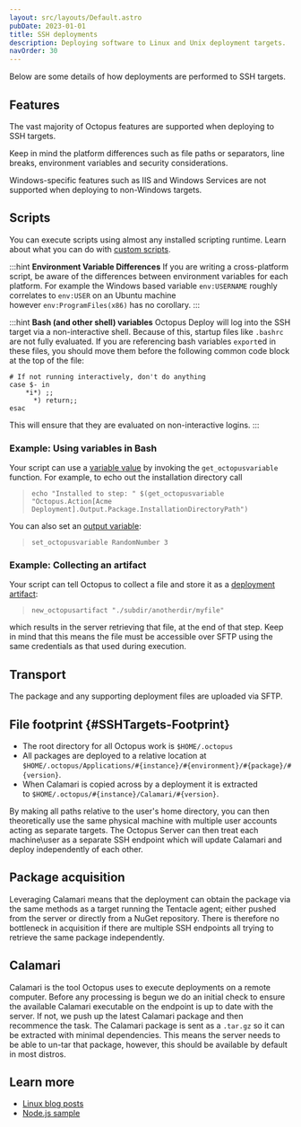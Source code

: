 ```yaml
---
layout: src/layouts/Default.astro
pubDate: 2023-01-01
title: SSH deployments
description: Deploying software to Linux and Unix deployment targets.
navOrder: 30
---
```


Below are some details of how deployments are performed to SSH targets.

## Features

The vast majority of Octopus features are supported when deploying to SSH targets.

Keep in mind the platform differences such as file paths or separators, line breaks, environment variables and security considerations.

Windows-specific features such as IIS and Windows Services are not supported when deploying to non-Windows targets.

## Scripts

You can execute scripts using almost any installed scripting runtime. Learn about what you can do with [custom scripts](/docs/deployments/custom-scripts/).

:::hint
**Environment Variable Differences**
If you are writing a cross-platform script, be aware of the differences between environment variables for each platform. For example the Windows based variable `env:USERNAME` roughly correlates to `env:USER` on an Ubuntu machine however `env:ProgramFiles(x86)` has no corollary.
:::

:::hint
**Bash (and other shell) variables**
Octopus Deploy will log into the SSH target via a non-interactive shell. Because of this, startup files like `.bashrc` are not fully evaluated. If you are referencing bash variables `export`ed in these files, you should move them before the following common code block at the top of the file:
```
# If not running interactively, don't do anything
case $- in
    *i*) ;;
      *) return;;
esac
```
This will ensure that they are evaluated on non-interactive logins.
:::


### Example: Using variables in Bash

Your script can use a [variable value](/docs/projects/variables/) by invoking the `get_octopusvariable` function. For example, to echo out the installation directory call

> `echo "Installed to step: " $(get_octopusvariable "Octopus.Action[Acme Deployment].Output.Package.InstallationDirectoryPath")`

You can also set an [output variable](/docs/projects/variables/output-variables/):

> ```
> set_octopusvariable RandomNumber 3
> ```

### Example: Collecting an artifact

Your script can tell Octopus to collect a file and store it as a [deployment artifact](docs/projects/deployment-process/artifacts/):

> ```
> new_octopusartifact "./subdir/anotherdir/myfile"
> ```

which results in the server retrieving that file, at the end of that step. Keep in mind that this means the file must be accessible over SFTP using the same credentials as that used during execution.

## Transport

The package and any supporting deployment files are uploaded via SFTP.

## File footprint {#SSHTargets-Footprint}

- The root directory for all Octopus work is `$HOME/.octopus`
- All packages are deployed to a relative location at `$HOME/.octopus/Applications/#{instance}/#{environment}/#{package}/#{version}`.
- When Calamari is copied across by a deployment it is extracted to `$HOME/.octopus/#{instance}/Calamari/#{version}`.

By making all paths relative to the user's home directory, you can then theoretically use the same physical machine with multiple user accounts acting as separate targets. The Octopus Server can then treat each machine\user as a separate SSH endpoint which will update Calamari and deploy independently of each other.

## Package acquisition

Leveraging Calamari means that the deployment can obtain the package via the same methods as a target running the Tentacle agent; either pushed from the server or directly from a NuGet repository. There is therefore no bottleneck in acquisition if there are multiple SSH endpoints all trying to retrieve the same package independently.

## Calamari

Calamari is the tool Octopus uses to execute deployments on a remote computer. Before any processing is begun we do an initial check to ensure the available Calamari executable on the endpoint is up to date with the server. If not, we push up the latest Calamari package and then recommence the task. The Calamari package is sent as a `.tar.gz` so it can be extracted with minimal dependencies. This means the server needs to be able to un-tar that package, however, this should be available by default in most distros.

## Learn more

- [Linux blog posts](https://octopus.com/blog/tag/linux)
- [Node.js sample](/docs/deployments/node-js/node-on-linux/)
